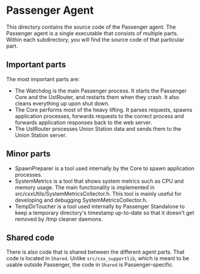 # Passenger Agent

This directory contains the source code of the Passenger agent. The Passenger agent is a single executable that consists of multiple parts. Within each subdirectory, you will find the source code of that particular part.

## Important parts

The most important parts are:

 * The Watchdog is the main Passenger process. It starts the Passenger Core and the UstRouter, and restarts them when they crash. It also cleans everything up upon shut down.
 * The Core performs most of the heavy lifting. It parses requests, spawns application processes, forwards requests to the correct process and forwards application responses back to the web server.
 * The UstRouter processes Union Station data and sends them to the Union Station server.

## Minor parts

 * SpawnPreparer is a tool used internally by the Core to spawn application processes.
 * SystemMetrics is a tool that shows system metrics such as CPU and memory usage. The main functionality is implemented in src/cxxUtils/SystemMetricsCollector.h. This tool is mainly useful for developing and debugging SystemMetricsCollector.h.
 * TempDirToucher is a tool used internally by Passenger Standalone to keep a temporary directory's timestamp up-to-date so that it doesn't get removed by /tmp cleaner daemons.

## Shared code

There is also code that is shared between the different agent parts. That code is located in `Shared`. Unlike `src/cxx_supportlib`, which is meant to be usable outside Passenger, the code in `Shared` is Passenger-specific.
